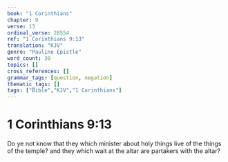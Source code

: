 ```yaml
---
book: "1 Corinthians"
chapter: 9
verse: 13
ordinal_verse: 28554
ref: "1 Corinthians 9:13"
translation: "KJV"
genre: "Pauline Epistle"
word_count: 30
topics: []
cross_references: []
grammar_tags: [question, negation]
thematic_tags: []
tags: ["Bible","KJV","1 Corinthians"]
---
```


# 1 Corinthians 9:13

Do ye not know that they which minister about holy things live of the things of the temple? and they which wait at the altar are partakers with the altar?
